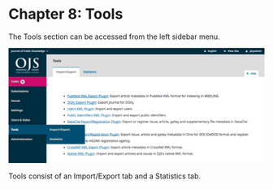 # Chapter 8: Tools

The Tools section can be accessed from the left sidebar menu.

![](learning-ojs-3-tools.png)

Tools consist of an Import/Export tab and a Statistics tab.